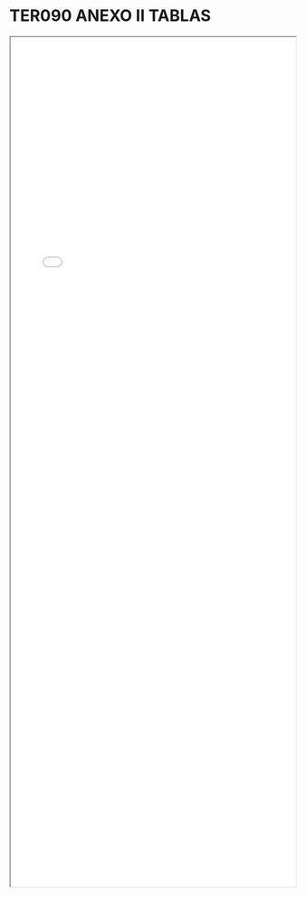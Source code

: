 
# TER090 ANEXO II TABLAS

<iframe src="../TER090 ANEXO II TABLAS.pdf" width="100%" height="1500px"></iframe>

